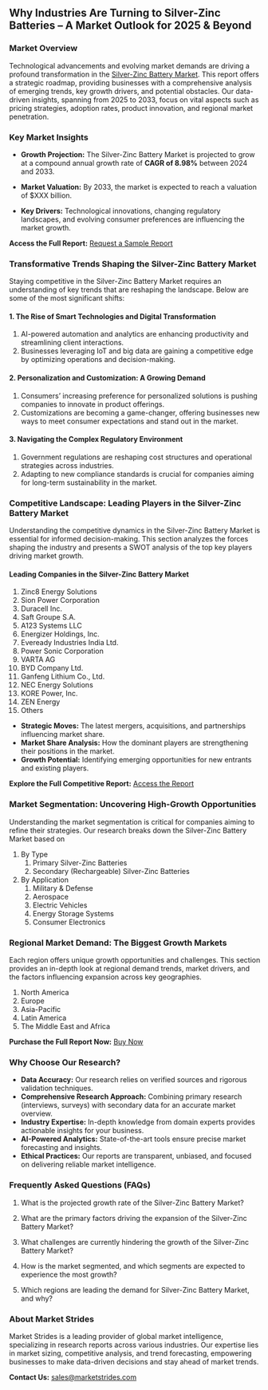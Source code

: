<h2>Why Industries Are Turning to Silver-Zinc Batteries &ndash; A Market Outlook for 2025 &amp; Beyond</h2>
<h3>Market Overview&nbsp;</h3>
<p>Technological advancements and evolving market demands are driving a profound transformation in the <a href="https://marketstrides.com/report/silver-zinc-battery-market">Silver-Zinc Battery Market</a>.&nbsp;This report offers a strategic roadmap, providing businesses with a comprehensive analysis of emerging trends, key growth drivers, and potential obstacles. Our data-driven insights, spanning from 2025 to 2033, focus on vital aspects such as pricing strategies, adoption rates, product innovation, and regional market penetration.</p>
<h3>Key Market Insights</h3>
<ul>
<li>
<p><strong>Growth Projection:</strong> The Silver-Zinc Battery Market is projected to grow at a compound annual growth rate of <strong>CAGR of 8.98%</strong> between 2024 and 2033.</p>
</li>
<li>
<p><strong>Market Valuation:</strong> By 2033, the market is expected to reach a valuation of $XXX billion.</p>
</li>
<li>
<p><strong>Key Drivers:</strong> Technological innovations, changing regulatory landscapes, and evolving consumer preferences are influencing the market growth.</p>
</li>
</ul>
<p><strong>Access the Full Report:</strong> <a href="https://marketstrides.com/request-sample/silver-zinc-battery-market">Request a Sample Report</a></p>
<h3>Transformative Trends Shaping the Silver-Zinc Battery Market</h3>
<p>Staying competitive in the Silver-Zinc Battery Market requires an understanding of key trends that are reshaping the landscape. Below are some of the most significant shifts:</p>
<h4>1. The Rise of Smart Technologies and Digital Transformation</h4>
<ol>
<li>AI-powered automation and analytics are enhancing productivity and streamlining client interactions.</li>
<li>Businesses leveraging IoT and big data are gaining a competitive edge by optimizing operations and decision-making.</li>
</ol>
<h4>2. Personalization and Customization: A Growing Demand</h4>
<ol>
<li>Consumers&rsquo; increasing preference for personalized solutions is pushing companies to innovate in product offerings.</li>
<li>Customizations are becoming a game-changer, offering businesses new ways to meet consumer expectations and stand out in the market.</li>
</ol>
<h4>3. Navigating the Complex Regulatory Environment</h4>
<ol>
<li>Government regulations are reshaping cost structures and operational strategies across industries.</li>
<li>Adapting to new compliance standards is crucial for companies aiming for long-term sustainability in the market.</li>
</ol>
<h3>Competitive Landscape: Leading Players in the Silver-Zinc Battery Market&nbsp;</h3>
<p>Understanding the competitive dynamics in the Silver-Zinc Battery Market is essential for informed decision-making. This section analyzes the forces shaping the industry and presents a SWOT analysis of the top key players driving market growth.</p>
<h4>Leading Companies in the Silver-Zinc Battery Market</h4>
<ol>
<li>Zinc8 Energy Solutions</li>
<li>Sion Power Corporation</li>
<li>Duracell Inc.</li>
<li>Saft Groupe S.A.</li>
<li>A123 Systems LLC</li>
<li>Energizer Holdings, Inc.</li>
<li>Eveready Industries India Ltd.</li>
<li>Power Sonic Corporation</li>
<li>VARTA AG</li>
<li>BYD Company Ltd.</li>
<li>Ganfeng Lithium Co., Ltd.</li>
<li>NEC Energy Solutions</li>
<li>KORE Power, Inc.</li>
<li>ZEN Energy</li>
<li>Others</li>
</ol>
<ul>
<li><strong>Strategic Moves:</strong> The latest mergers, acquisitions, and partnerships influencing market share.</li>
<li><strong>Market Share Analysis:</strong> How the dominant players are strengthening their positions in the market.</li>
<li><strong>Growth Potential:</strong> Identifying emerging opportunities for new entrants and existing players.</li>
</ul>
<p><strong>Explore the Full Competitive Report:</strong> <a href="https://marketstrides.com/report/silver-zinc-battery-market">Access the Report</a></p>
<h3>Market Segmentation: Uncovering High-Growth Opportunities</h3>
<p>Understanding the market segmentation is critical for companies aiming to refine their strategies. Our research breaks down the Silver-Zinc Battery Market based on</p>
<ol>
<li>By Type
<ol>
<li>Primary Silver-Zinc Batteries</li>
<li>Secondary (Rechargeable) Silver-Zinc Batteries</li>
</ol>
</li>
<li>By Application
<ol>
<li>Military &amp; Defense</li>
<li>Aerospace</li>
<li>Electric Vehicles</li>
<li>Energy Storage Systems</li>
<li>Consumer Electronics</li>
</ol>
</li>
</ol>
<h3>Regional Market Demand: The Biggest Growth Markets</h3>
<p>Each region offers unique growth opportunities and challenges. This section provides an in-depth look at regional demand trends, market drivers, and the factors influencing expansion across key geographies.</p>
<ol>
<li>North America</li>
<li>Europe</li>
<li>Asia-Pacific</li>
<li>Latin America</li>
<li>The Middle East and Africa</li>
</ol>
<p><strong>Purchase the Full Report Now:</strong> <a href="https://marketstrides.com/buyNow/silver-zinc-battery-market?price=single_price">Buy Now</a></p>
<h3>Why Choose Our Research?</h3>
<ul>
<li><strong>Data Accuracy:</strong> Our research relies on verified sources and rigorous validation techniques.</li>
<li><strong>Comprehensive Research Approach:</strong> Combining primary research (interviews, surveys) with secondary data for an accurate market overview.</li>
<li><strong>Industry Expertise:</strong> In-depth knowledge from domain experts provides actionable insights for your business.</li>
<li><strong>AI-Powered Analytics:</strong> State-of-the-art tools ensure precise market forecasting and insights.</li>
<li><strong>Ethical Practices:</strong> Our reports are transparent, unbiased, and focused on delivering reliable market intelligence.</li>
</ul>
<h3>Frequently Asked Questions (FAQs)</h3>
<ol>
<li>
<p>What is the projected growth rate of the Silver-Zinc Battery Market?</p>
</li>
<li>
<p>What are the primary factors driving the expansion of the Silver-Zinc Battery Market?</p>
</li>
<li>
<p>What challenges are currently hindering the growth of the Silver-Zinc Battery Market?</p>
</li>
<li>
<p>How is the market segmented, and which segments are expected to experience the most growth?</p>
</li>
<li>
<p>Which regions are leading the demand for Silver-Zinc Battery Market, and why?</p>
</li>
</ol>
<h3><strong>About Market Strides</strong></h3>
<p>Market Strides is a leading provider of global market intelligence, specializing in research reports across various industries. Our expertise lies in market sizing, competitive analysis, and trend forecasting, empowering businesses to make data-driven decisions and stay ahead of market trends.</p>
<p><strong>Contact Us:</strong> <a href="mailto:sales@marketstrides.com">sales@marketstrides.com</a></p>
